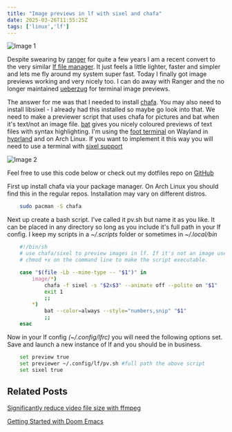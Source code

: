 ```yaml
---
title: "Image previews in lf with sixel and chafa"
date: 2025-03-26T11:55:25Z
tags: ['linux','lf']
---
```


![Image 1](/2025-03-26-image-previews-in-lf-file-manager/screenshot1.png)

Despite swearing by [ranger](https://github.com/ranger/ranger) for quite a few years I am a recent convert to the very similar [lf file manager](https://github.com/gokcehan/lf). It just feels a little lighter, faster and simpler and lets me fly around my system super fast. Today I finally got image previews working and very nicely too. I can do away with Ranger and the no longer maintained [ueberzug](https://github.com/seebye/ueberzug) for terminal image previews.

The answer for me was that I needed to install [chafa](https://github.com/hpjansson/chafa). You may also need to install libsixel - I already had this installed so maybe go look into that. We need to make a previewer script that uses chafa for pictures and bat when it's text/not an image file. [bat](https://github.com/sharkdp/bat) gives you nicely coloured previews of text files with syntax highlighting. I'm using the [foot terminal](https://codeberg.org/dnkl/foot) on Wayland in [hyprland](https://hyprland.org/) and on Arch Linux. If you want to implement it this way you will need to use a terminal with [sixel support](https://www.arewesixelyet.com/)

![Image 2](/2025-03-26-image-previews-in-lf-file-manager/screenshot2.png)

Feel free to use this code below or check out my dotfiles repo on [GitHub](https://github.com/bleds1/dotfiles)

First up install chafa via your package manager. On Arch Linux you should find this in the regular repos. Installation may vary on different distros.

```sh
    sudo pacman -S chafa
```

Next up create a bash script. I've called it pv.sh but name it as you like. It can be placed in any directory so long as you include it's full path in your lf config. I keep my scripts in a *~/.scripts* folder or sometimes in *~/.local/bin*

```sh
    #!/bin/sh
    # use chafa/sixel to preview images in lf. If it's not an image use bat with colour
    # chmod +x on the command line to make the script executable.

    case "$(file -Lb --mime-type -- "$1")" in
        image/*)
            chafa -f sixel -s "$2x$3" --animate off --polite on "$1"
            exit 1
            ;;
        *)
            bat --color=always --style="numbers,snip" "$1"
            ;;
    esac
```

Now in your lf config *(~/.config/lfrc)* you will need the following options set. Save and launch a new instance of lf and you should be in business.

```sh
    set preview true
    set previewer ~/.config/lf/pv.sh #full path the above script
    set sixel true
```

## Related Posts

[Significantly reduce video file size with ffmpeg](/posts/2025-03-23-significantly-reduce-video-size-with-ffmpeg/)


[Getting Started with Doom Emacs](/posts/2023-01-27-getting-started-with-doom-emacs/)

